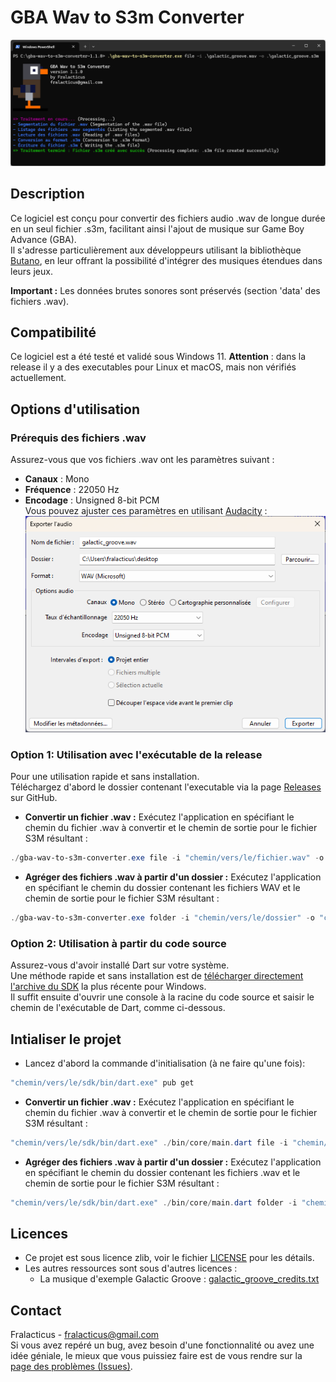 # GBA Wav to S3m Converter

![capture_lancement_executable_via_console_de_commande](docs/capture_lancement.png)

## Description

Ce logiciel est conçu pour convertir des fichiers audio .wav de longue durée en un seul fichier .s3m, facilitant ainsi l'ajout de musique sur Game Boy Advance (GBA).   
Il s'adresse particulièrement aux développeurs utilisant la bibliothèque [Butano](https://github.com/GValiente/butano), en leur offrant la possibilité d'intégrer des musiques étendues dans leurs jeux.

**Important :** Les données brutes sonores sont préservés (section 'data' des fichiers .wav).

## Compatibilité
Ce logiciel est a été testé et validé sous Windows 11.
**Attention** : dans la release il y a des executables pour Linux et macOS, mais non vérifiés actuellement.

## Options d'utilisation

### Prérequis des fichiers .wav
Assurez-vous que vos fichiers .wav ont les paramètres suivant :
- **Canaux** : Mono
- **Fréquence** : 22050 Hz
- **Encodage** : Unsigned 8-bit PCM   
  Vous pouvez ajuster ces paramètres en utilisant [Audacity](https://www.audacityteam.org) :
  ![capture_audacity_boite_de_dialogue_export](docs/audacity_export.png)


### Option 1: Utilisation avec l'exécutable de la release
Pour une utilisation rapide et sans installation.  
Téléchargez d'abord le dossier contenant l'executable via la page [Releases](https://github.com/fralacticus/gba-wav-to-s3m-converter/releases) sur GitHub.  
- **Convertir un fichier .wav :** 
Exécutez l'application en spécifiant le chemin du fichier .wav à convertir et le chemin de sortie pour le fichier S3M résultant :
```powershell
./gba-wav-to-s3m-converter.exe file -i "chemin/vers/le/fichier.wav" -o "chemin/vers/le/fichier.s3m"
```

- **Agréger des fichiers .wav à partir d'un dossier :**
Exécutez l'application en spécifiant le chemin du dossier contenant les fichiers WAV et le chemin de sortie pour le fichier S3M résultant :
```powershell
./gba-wav-to-s3m-converter.exe folder -i "chemin/vers/le/dossier" -o "chemin/vers/le/fichier.s3m"
```

### Option 2: Utilisation à partir du code source
Assurez-vous d'avoir installé Dart sur votre système.   
Une méthode rapide et sans installation est de [télécharger directement l'archive du SDK](https://dart.dev/get-dart/archive) la plus récente pour Windows.  
Il suffit ensuite d'ouvrir une console à la racine du code source et saisir le chemin de l'exécutable de Dart, comme ci-dessous.

## Intialiser le projet
- Lancez d'abord la commande d'initialisation (à ne faire qu'une fois):  
```powershell
"chemin/vers/le/sdk/bin/dart.exe" pub get
```

- **Convertir un fichier .wav :**
  Exécutez l'application en spécifiant le chemin du fichier .wav à convertir et le chemin de sortie pour le fichier S3M résultant :
```powershell
"chemin/vers/le/sdk/bin/dart.exe" ./bin/core/main.dart file -i "chemin/vers/le/fichier.wav" -o "chemin/vers/le/fichier.s3m"
```

- **Agréger des fichiers .wav à partir d'un dossier :**
  Exécutez l'application en spécifiant le chemin du dossier contenant les fichiers .wav et le chemin de sortie pour le fichier S3M résultant :
```powershell
"chemin/vers/le/sdk/bin/dart.exe" ./bin/core/main.dart folder -i "chemin/vers/le/dossier" -o "chemin/vers/le/fichier.s3m"
```

## Licences
- Ce projet est sous licence zlib, voir le fichier [LICENSE](https://github.com/fralacticus/gba-wav-to-s3m-converter/blob/master/LICENSE) pour les détails.  
- Les autres ressources sont sous d'autres licences : 
  - La musique d'exemple Galactic Groove : [galactic_groove_credits.txt](https://github.com/fralacticus/gba-wav-to-s3m-converter/blob/master/examples/galactic_groove_credits.txt)

## Contact
Fralacticus - fralacticus@gmail.com  
Si vous avez repéré un bug, avez besoin d'une fonctionnalité ou avez une idée géniale, le mieux que vous puissiez faire est de vous rendre sur la [page des problèmes (Issues)](https://github.com/fralacticus/gba-wav-to-s3m-converter/issues).